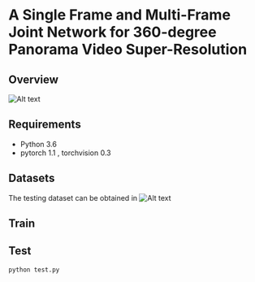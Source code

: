 # A Single Frame and Multi-Frame Joint Network for 360-degree Panorama Video Super-Resolution

## Overview
![Alt text](https://github.com/lovepiano/VSR_For_360/blob/master/Fig/network.png)

## Requirements
- Python 3.6
- pytorch 1.1 , torchvision 0.3

## Datasets
The testing dataset can be obtained in ![Alt text](https://drive.google.com/drive/folders/1CcBiblzkHVXZ1aSdSdZgvGPUkWuoMsE1?usp=sharing)
## Train

## Test
```
python test.py
```

